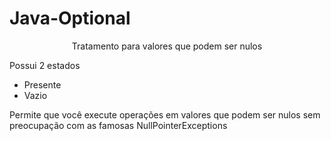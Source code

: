 # Java-Optional
<p align="center">Tratamento para valores que podem ser nulos<p>


<p>Possui 2 estados</p>
<ul>
  <li>Presente</li>
  <li>Vazio</li>
</ul>
	
<p> Permite que você execute operações em valores que podem ser 
  nulos sem preocupação com as famosas NullPointerExceptions</p>
